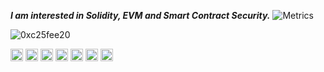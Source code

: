 <em><b>I am interested in Solidity, EVM and Smart Contract Security.</b></em>
![Metrics](https://metrics.lecoq.io/0xc25fee20?template=classic&base.activity=0&base.community=0&base.metadata=0&config.timezone=Asia%2FShanghai)
<p align="left"> <img src="https://komarev.com/ghpvc/?username=0xc25fee20&label=visitors&color=0080ff&&style=flat" alt="0xc25fee20" /></p>
<code><a href="https://soliditylang.org/" target="_blank" title="solidity"><img height="20" alt="solidity" 
src="https://docs.soliditylang.org/en/v0.8.15/_static/logo.svg"></a></code>
<code><a href="https://code.visualstudio.com/" title="vscode"><img height="20" alt="VSCode" 
src="https://upload.wikimedia.org/wikipedia/commons/2/2d/Visual_Studio_Code_1.18_icon.svg"></a></code>
<code><a href="https://www.typescriptlang.org/" title="typescript"><img height="20" alt="typescript" src="https://upload.wikimedia.org/wikipedia/commons/4/4c/Typescript_logo_2020.svg"></a></code>
<code><a href="https://reactjs.org/" title="react"><img height="20" alt="react" 
src="https://upload.wikimedia.org/wikipedia/commons/a/a7/React-icon.svg"></a></code>
<code><a href="https://nodejs.org/" title="nodejs"><img height="20" alt="nodejs" 
src="https://upload.wikimedia.org/wikipedia/commons/7/70/Font_Awesome_5_brands_node-js.svg"></a></code>
<code><a href="https://www.python.org/" title="python"><img height="20" alt="python" 
src="https://upload.wikimedia.org/wikipedia/commons/c/c3/Python-logo-notext.svg"></a></code>
<code><a href="https://www.mathworks.com/" title="matlab"><img height="20" alt="matlab" 
src="https://upload.wikimedia.org/wikipedia/commons/2/21/Matlab_Logo.png"></a></code>
